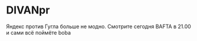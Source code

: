 # DIVANpr
Яндекс против Гугла больше не модно. Смотрите сегодня BAFTA в 21.00 и сами всё поймёте
boba
